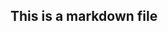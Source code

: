 























































































































## This is a markdown file

